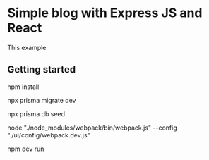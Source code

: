 # Simple blog with Express JS and React

This example

## Getting started
npm install

npx prisma migrate dev

npx prisma db seed

node "./node_modules/webpack/bin/webpack.js" --config "./ui/config/webpack.dev.js"

npm dev run
